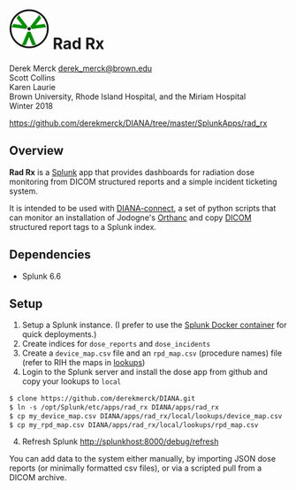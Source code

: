 # ![logo](static/appIconAlt_2x.png) Rad Rx

Derek Merck <derek_merck@brown.edu>  
Scott Collins  
Karen Laurie  
Brown University, Rhode Island Hospital, and the Miriam Hospital  
Winter 2018

<https://github.com/derekmerck/DIANA/tree/master/SplunkApps/rad_rx>


## Overview

**Rad Rx** is a [Splunk][] app that provides dashboards for radiation dose monitoring from DICOM
structured reports and a simple incident ticketing system.

It is intended to be used with [DIANA-connect][], a set of python scripts that can monitor an installation of Jodogne's [Orthanc][] and copy [DICOM][] structured report tags to a Splunk index.

[Orthanc]: https://orthanc.chu.ulg.ac.be
[DICOM]: http://www.dicomstandard.org/
[Splunk]: https://www.splunk.com
[DIANA-connect]: https://github.com/derekmerck/DIANA/tree/master/DianaConnect


## Dependencies

- Splunk 6.6


## Setup

1. Setup a Splunk instance.  (I prefer to use the [Splunk Docker container](https://hub.docker.com/r/splunk/splunk/) for quick deployments.)
2. Create indices for `dose_reports` and `dose_incidents`
3. Create a `device_map.csv` file and an `rpd_map.csv` (procedure names) file (refer to RIH the maps in [lookups](lookups/))
4. Login to the Splunk server and install the dose app from github and copy your lookups to `local`

```
$ clone https://github.com/derekmerck/DIANA.git
$ ln -s /opt/Splunk/etc/apps/rad_rx DIANA/apps/rad_rx
$ cp my_device_map.csv DIANA/apps/rad_rx/local/lookups/device_map.csv
$ cp my_rpd_map.csv DIANA/apps/rad_rx/local/lookups/rpd_map.csv
```

4. Refresh Splunk <http://splunkhost:8000/debug/refresh>

You can add data to the system either manually, by importing JSON dose reports (or minimally formatted csv files), or via a scripted pull from a DICOM archive.


